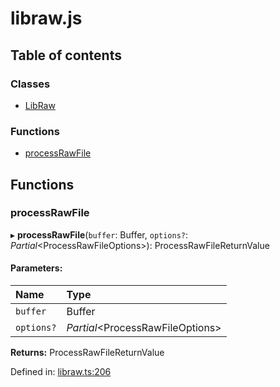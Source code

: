# libraw.js

## Table of contents

### Classes

- [LibRaw](classes/libraw.md)

### Functions

- [processRawFile](modules.md#processrawfile)

## Functions

### processRawFile

▸ **processRawFile**(`buffer`: Buffer, `options?`: *Partial*<ProcessRawFileOptions\>): ProcessRawFileReturnValue

#### Parameters:

Name | Type |
:------ | :------ |
`buffer` | Buffer |
`options?` | *Partial*<ProcessRawFileOptions\> |

**Returns:** ProcessRawFileReturnValue

Defined in: [libraw.ts:206](https://github.com/justinkambic/libraw.js/blob/c5160d6/src/libraw.ts#L206)
